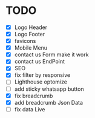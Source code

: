 # TODO

- [x] Logo Header
- [x] Logo Footer
- [x] favicons
- [x] Mobile Menu
- [x] contact us Form make it work
- [x] contact us EndPoint
- [x] SEO
- [x] fix filter by responsive
- [ ] Lighthouse optomize
- [ ] add sticky whatsapp button
- [x] fix breadcrumb
- [x] add breadcrumb Json Data
- [ ] fix data Live
